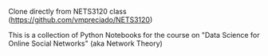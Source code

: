 Clone directly from NETS3120 class (https://github.com/vmpreciado/NETS3120)

This is a collection of Python Notebooks for the course on "Data Science for Online Social Networks" (aka Network Theory)
